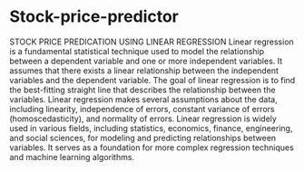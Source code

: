 # Stock-price-predictor
STOCK PRICE PREDICATION USING LINEAR REGRESSION Linear regression is a fundamental statistical technique used to model the relationship between a dependent variable and one or more independent variables. It assumes that there exists a linear relationship between the independent variables and the dependent variable. The goal of linear regression is to find the best-fitting straight line that describes the relationship between the variables. Linear regression makes several assumptions about the data, including linearity, independence of errors, constant variance of errors (homoscedasticity), and normality of errors. Linear regression is widely used in various fields, including statistics, economics, finance, engineering, and social sciences, for modeling and predicting relationships between variables. It serves as a foundation for more complex regression techniques and machine learning algorithms.
